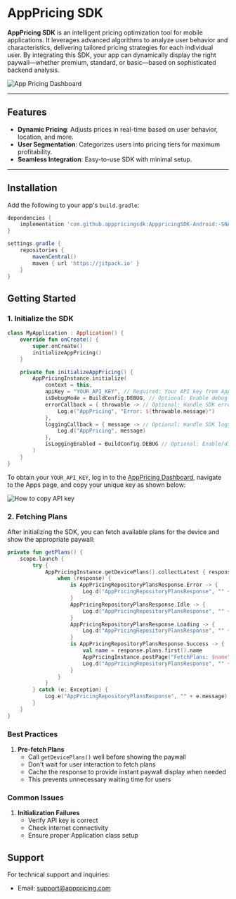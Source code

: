# AppPricing SDK

**AppPricing SDK** is an intelligent pricing optimization tool for mobile applications. It leverages advanced algorithms to analyze user behavior and characteristics, delivering tailored pricing strategies for each individual user. By integrating this SDK, your app can dynamically display the right paywall—whether premium, standard, or basic—based on sophisticated backend analysis.

![App Pricing Dashboard](https://dash.apppricing.com/appricing-main-banner.png)

---

## Features

- **Dynamic Pricing**: Adjusts prices in real-time based on user behavior, location, and more.
- **User Segmentation**: Categorizes users into pricing tiers for maximum profitability.
- **Seamless Integration**: Easy-to-use SDK with minimal setup.

---

## Installation

Add the following to your app's `build.gradle`:

```gradle
dependencies {
    implementation 'com.github.apppricingsdk:ApppricingSDK-Android:-SNAPSHOT'
}

settings.gradle {
    repositories {
        mavenCentral()
        maven { url 'https://jitpack.io' }
    }
}
```

## Getting Started

### 1. Initialize the SDK

```kotlin
class MyApplication : Application() {
    override fun onCreate() {
        super.onCreate()
        initializeAppPricing()
    }

    private fun initializeAppPricing() {
        AppPricingInstance.initialize(
            context = this,
            apiKey = "YOUR_API_KEY", // Required: Your API key from AppPricing Dashboard
            isDebugMode = BuildConfig.DEBUG, // Optional: Enable debug mode for development
            errorCallback = { throwable -> // Optional: Handle SDK errors
                Log.e("AppPricing", "Error: ${throwable.message}")
            },
            loggingCallback = { message -> // Optional: Handle SDK logs
                Log.d("AppPricing", message)
            },
            isLoggingEnabled = BuildConfig.DEBUG // Optional: Enable/disable logging
        )
    }
}
```

To obtain your `YOUR_API_KEY`, log in to the [AppPricing Dashboard](https://dash.apppricing.com), navigate to the Apps page, and copy your unique key as shown below:

![How to copy API key](https://dash.apppricing.com/image.png)

### 2. Fetching Plans

After initializing the SDK, you can fetch available plans for the device and show the appropriate paywall:

```kotlin
private fun getPlans() {
    scope.launch {
        try {
            AppPricingInstance.getDevicePlans().collectLatest { response ->
                when (response) {
                    is AppPricingRepositoryPlansResponse.Error -> {
                        Log.d("AppPricingRepositoryPlansResponse", "" + response)
                    }
                    AppPricingRepositoryPlansResponse.Idle -> {
                        Log.d("AppPricingRepositoryPlansResponse", "" + response)
                    }
                    AppPricingRepositoryPlansResponse.Loading -> {
                        Log.d("AppPricingRepositoryPlansResponse", "" + response)
                    }
                    is AppPricingRepositoryPlansResponse.Success -> {
                        val name = response.plans.first().name
                        AppPricingInstance.postPage("FetchPlans: $name")
                        Log.d("AppPricingRepositoryPlansResponse", "" + response.plans.first().name)
                    }
                }
            }
        } catch (e: Exception) {
            Log.e("AppPricingRepositoryPlansResponse", "" + e.message)
        }
    }
}
```

### Best Practices

1. **Pre-fetch Plans**
   - Call `getDevicePlans()` well before showing the paywall
   - Don't wait for user interaction to fetch plans
   - Cache the response to provide instant paywall display when needed
   - This prevents unnecessary waiting time for users

### Common Issues

1. **Initialization Failures**
   - Verify API key is correct
   - Check internet connectivity
   - Ensure proper Application class setup

## Support

For technical support and inquiries:

- Email: support@apppricing.com
